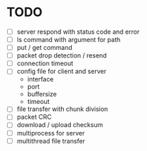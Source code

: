 # TODO

- [ ] server respond with status code and error
- [ ] ls command with argument for path
- [ ] put / get command
- [ ] packet drop detection / resend
- [ ] connection timeout
- [ ] config file for client and server
  - interface
  - port
  - buffersize
  - timeout
- [ ] file transfer with chunk division
- [ ] packet CRC
- [ ] download / upload checksum
- [ ] multiprocess for server
- [ ] multithread file transfer
